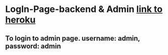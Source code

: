 # LogIn-Page-backend & Admin [link to heroku](https://loginpagebackend.herokuapp.com/)
## To login to admin page. username: admin, password: admin
